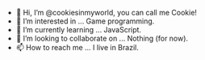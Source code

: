 - 👋 Hi, I’m @cookiesinmyworld, you can call me Cookie!
- 👀 I’m interested in ... Game programming.
- 🌱 I’m currently learning ... JavaScript.
- 💞️ I’m looking to collaborate on ... Nothing (for now).
- 📫 How to reach me ... I live in Brazil.

<!---
cookiesinmyworld/cookiesinmyworld is a ✨ special ✨ repository because its `README.md` (this file) appears on your GitHub profile.
You can click the Preview link to take a look at your changes.
--->
